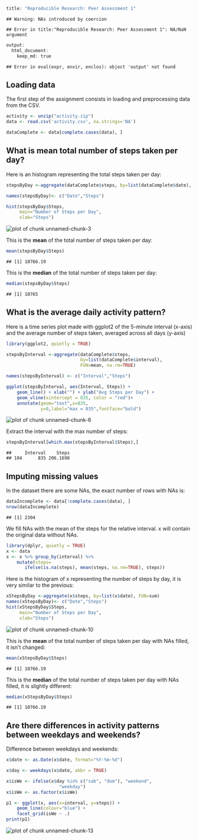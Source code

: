 

```r
title: "Reproducible Research: Peer Assessment 1"
```

```
## Warning: NAs introduced by coercion
```

```
## Error in title:"Reproducible Research: Peer Assessment 1": NA/NaN argument
```

```r
output: 
  html_document:
    keep_md: true
```

```
## Error in eval(expr, envir, enclos): object 'output' not found
```



## Loading data

The first step of the assignment consists in loading and preprocessing data from the CSV.


```r
activity <- unzip("activity.zip")
data <- read.csv('activity.csv', na.strings='NA')

dataComplete <- data[complete.cases(data), ]
```

## What is mean total number of steps taken per day?

Here is an histogram representing the total steps taken per day:


```r
stepsByDay <-aggregate(dataComplete$steps, by=list(dataComplete$date), FUN=sum, na.rm=TRUE)

names(stepsByDay)<- c("Date","Steps")

hist(stepsByDay$Steps,
     main="Number of Steps per Day",
     xlab="Steps")
```

![plot of chunk unnamed-chunk-3](figure/unnamed-chunk-3-1.png)

This is the **mean** of the total number of steps taken per day:


```r
mean(stepsByDay$Steps)
```

```
## [1] 10766.19
```

This is the **median** of the total number of steps taken per day:


```r
median(stepsByDay$Steps)
```

```
## [1] 10765
```

## What is the average daily activity pattern?

Here is a time series plot made with ggplot2 of the 5-minute interval (x-axis) and the average number of steps taken, averaged across all days (y-axis)


```r
library(ggplot2, quietly = TRUE)

stepsByInterval <-aggregate(dataComplete$steps, 
                            by=list(dataComplete$interval), 
                            FUN=mean, na.rm=TRUE)

names(stepsByInterval) <- c("Interval","Steps")

ggplot(stepsByInterval, aes(Interval, Steps)) +
    geom_line() + xlab("") + ylab("Avg Steps per Day") +
    geom_vline(xintercept = 835, color = "red")+
    annotate(geom="text",x=835,
             y=0,label="max = 835",fontface="bold")
```

![plot of chunk unnamed-chunk-6](figure/unnamed-chunk-6-1.png)

Extract the interval with the max number of steps:


```r
stepsByInterval[which.max(stepsByInterval$Steps),]
```

```
##     Interval    Steps
## 104      835 206.1698
```


## Imputing missing values

In the dataset there are some NAs, the exact number of rows with NAs is:


```r
dataIncomplete <- data[!complete.cases(data), ]
nrow(dataIncomplete)
```

```
## [1] 2304
```

We fill NAs with the mean of the steps for the relative interval. 
x will contain the original data without NAs.


```r
library(dplyr, quietly = TRUE)
x <- data
x <- x %>% group_by(interval) %>% 
    mutate(steps= 
       ifelse(is.na(steps), mean(steps, na.rm=TRUE), steps))
```

Here is the histogram of x representing the number of steps by day, it is very similar to the previous:

```r
xStepsByDay <-aggregate(x$steps, by=list(x$date), FUN=sum)
names(xStepsByDay)<- c("Date","Steps")
hist(xStepsByDay$Steps,
     main="Number of Steps per Day",
     xlab="Steps")
```

![plot of chunk unnamed-chunk-10](figure/unnamed-chunk-10-1.png)

This is the **mean** of the total number of steps taken per day with NAs filled, it isn't changed:


```r
mean(xStepsByDay$Steps)
```

```
## [1] 10766.19
```

This is the **median** of the total number of steps taken per day with NAs filled, it is slightly different:


```r
median(xStepsByDay$Steps)
```

```
## [1] 10766.19
```

## Are there differences in activity patterns between weekdays and weekends?

Difference between weekdays and weekends:


```r
x$date <- as.Date(x$date, format="%Y-%m-%d")

x$day <- weekdays(x$date, abbr = TRUE)

x$isWe <- ifelse(x$day %in% c("sab", "dom"), "weekend",
                    "weekday")
x$isWe <- as.factor(x$isWe)

p1 <- ggplot(x, aes(x=interval, y=steps)) +
    geom_line(colour="blue") + 
    facet_grid(isWe ~ .)
print(p1)
```

![plot of chunk unnamed-chunk-13](figure/unnamed-chunk-13-1.png)
```
```

